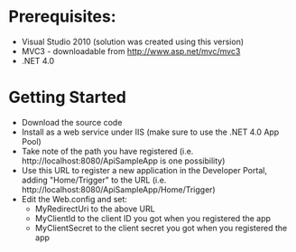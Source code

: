 # Prerequisites: 
* Visual Studio 2010 (solution was created using this version)
* MVC3 - downloadable from http://www.asp.net/mvc/mvc3
* .NET 4.0

# Getting Started
* Download the source code
* Install as a web service under IIS (make sure to use the .NET 4.0 App Pool)
* Take note of the path you have registered (i.e. http://localhost:8080/ApiSampleApp is one possibility)
* Use this URL to register a new application in the Developer Portal, adding "Home/Trigger" to the URL (i.e. http://localhost:8080/ApiSampleApp/Home/Trigger)
* Edit the Web.config and set:
    * MyRedirectUri to the above URL
    * MyClientId to the client ID you got when you registered the app
    * MyClientSecret to the client secret you got when you registered the app
